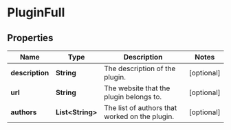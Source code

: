 
# PluginFull

## Properties
Name | Type | Description | Notes
------------ | ------------- | ------------- | -------------
**description** | **String** | The description of the plugin. |  [optional]
**url** | **String** | The website that the plugin belongs to. |  [optional]
**authors** | **List&lt;String&gt;** | The list of authors that worked on the plugin. |  [optional]



